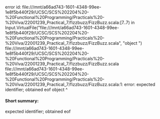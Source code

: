error id: file:///mnt/a66ad743-1601-4348-99ee-1e8f5b440f29/UCSC/SCS%202204%20-%20Functional%20Programming/Practicals%20-%20Viva/22001239_Practical_7/fizzbuzz/FizzBuzz.scala:[7..7) in Input.VirtualFile("file:///mnt/a66ad743-1601-4348-99ee-1e8f5b440f29/UCSC/SCS%202204%20-%20Functional%20Programming/Practicals%20-%20Viva/22001239_Practical_7/fizzbuzz/FizzBuzz.scala", "object ")
file:///mnt/a66ad743-1601-4348-99ee-1e8f5b440f29/UCSC/SCS%202204%20-%20Functional%20Programming/Practicals%20-%20Viva/22001239_Practical_7/fizzbuzz/FizzBuzz.scala
file:///mnt/a66ad743-1601-4348-99ee-1e8f5b440f29/UCSC/SCS%202204%20-%20Functional%20Programming/Practicals%20-%20Viva/22001239_Practical_7/fizzbuzz/FizzBuzz.scala:1: error: expected identifier; obtained eof
object 
       ^
#### Short summary: 

expected identifier; obtained eof